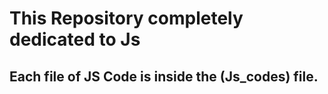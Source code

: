 









<h1>This Repository completely dedicated to Js</h1>
<h2>Each file of JS Code is inside the (Js_codes) file.</h2>


